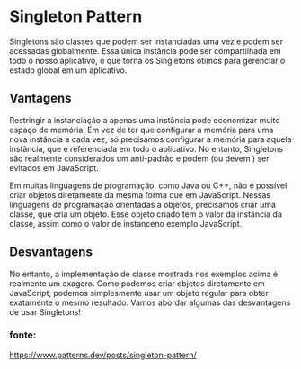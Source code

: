 # Singleton Pattern

Singletons são classes que podem ser instanciadas uma vez e podem ser acessadas globalmente. Essa única instância pode ser compartilhada em todo o nosso aplicativo, o que torna os Singletons ótimos para gerenciar o estado global em um aplicativo.

## Vantagens
Restringir a instanciação a apenas uma instância pode economizar muito espaço de memória. Em vez de ter que configurar a memória para uma nova instância a cada vez, só precisamos configurar a memória para aquela instância, que é referenciada em todo o aplicativo. No entanto, Singletons são realmente considerados um anti-padrão e podem (ou devem ) ser evitados em JavaScript.

Em muitas linguagens de programação, como Java ou C++, não é possível criar objetos diretamente da mesma forma que em JavaScript. Nessas linguagens de programação orientadas a objetos, precisamos criar uma classe, que cria um objeto. Esse objeto criado tem o valor da instância da classe, assim como o valor de instanceno exemplo JavaScript.

## Desvantagens
No entanto, a implementação de classe mostrada nos exemplos acima é realmente um exagero. Como podemos criar objetos diretamente em JavaScript, podemos simplesmente usar um objeto regular para obter exatamente o mesmo resultado. Vamos abordar algumas das desvantagens de usar Singletons!

### fonte: 

https://www.patterns.dev/posts/singleton-pattern/